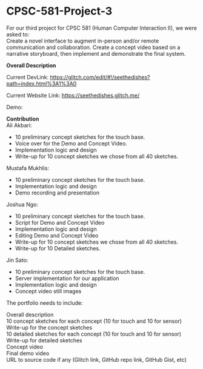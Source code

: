 # CPSC-581-Project-3

For our third project for CPSC 581 (Human Computer Interaction II), we were asked to:  
Create a novel interface to augment in-person and/or remote communication and collaboration. Create a concept video based on a narrative storyboard, then implement and demonstrate the final system.  

**Overall Description**    


Current DevLink: https://glitch.com/edit/#!/seethedishes?path=index.html%3A1%3A0

Current Website Link: https://seethedishes.glitch.me/

Demo:  

**Contribution**   
Ali Akbari: 
- 10 preliminary concept sketches for the touch base.  
- Voice over for the Demo and Concept Video.
- Implementation logic and design
- Write-up for 10 concept sketches we chose from all 40 sketches.  


Mustafa Mukhlis:  
- 10 preliminary concept sketches for the touch base.  
- Implementation logic and design
- Demo recording and presentation


Joshua Ngo:   
- 10 preliminary concept sketches for the touch base. 
- Script for Demo and Concept Video
- Implementation logic and design
- Editing Demo and Concept Video
- Write-up for 10 concept sketches we chose from all 40 sketches. 
- Write-up for 10 Detailed sketches.


Jin Sato:   
- 10 preliminary concept sketches for the touch base.  
- Server implementation for our application  
- Implementation logic and design
- Concept video still images



The portfolio needs to include: 

Overall description  
10 concept sketches for each concept (10 for touch and 10 for sensor)  
Write-up for the concept sketches  
10 detailed sketches for each concept (10 for touch and 10 for sensor)  
Write-up for detailed sketches  
Concept video   
Final demo video  
URL to source code if any (Glitch link, GitHub repo link, GitHub Gist, etc)  
